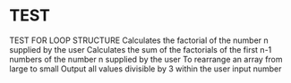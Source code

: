 # TEST
TEST FOR LOOP STRUCTURE
Calculates the factorial of the number n supplied by the user
Calculates the sum of the factorials of the first n-1 numbers of the number n supplied by the user
To rearrange an array from large to small
Output all values divisible by 3 within the user input number
